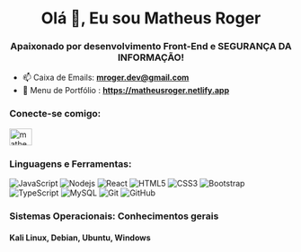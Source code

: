 <h1 align="center">Olá 👋, Eu sou Matheus Roger</h1>
<h3 align="center">Apaixonado por desenvolvimento Front-End e SEGURANÇA DA INFORMAÇÃO!</h3>

- 📫 Caixa de Emails: **mroger.dev@gmail.com**
- 🤖 Menu de Portfólio : **https://matheusroger.netlify.app**

<h3 align="left">Conecte-se comigo:</h3>
<p align="left">
<a href="https://www.linkedin.com/in/matheus-roger-22555b235/" target="blank"><img align="center" src="https://raw.githubusercontent.com/rahuldkjain/github-profile-readme-generator/master/src/images/icons/Social/linked-in-alt.svg" alt="matheus roger" height="30" width="40" /></a>
</p>

<h3 align="left">Linguagens e Ferramentas:</h3>

![JavaScript](https://img.shields.io/badge/-JavaScript-black?style=flat-square&logo=javascript)
![Nodejs](https://img.shields.io/badge/-Nodejs-black?style=flat-square&logo=Node.js)
![React](https://img.shields.io/badge/-React-black?style=flat-square&logo=react)
![HTML5](https://img.shields.io/badge/-HTML5-E34F26?style=flat-square&logo=html5&logoColor=white)
![CSS3](https://img.shields.io/badge/-CSS3-1572B6?style=flat-square&logo=css3)
![Bootstrap](https://img.shields.io/badge/-Bootstrap-563D7C?style=flat-square&logo=bootstrap)
![TypeScript](https://img.shields.io/badge/-TypeScript-007ACC?style=flat-square&logo=typescript)
![MySQL](https://img.shields.io/badge/-MySQL-black?style=flat-square&logo=mysql)
![Git](https://img.shields.io/badge/-Git-black?style=flat-square&logo=git)
![GitHub](https://img.shields.io/badge/-GitHub-181717?style=flat-square&logo=github)

<h3 align="left">Sistemas Operacionais: Conhecimentos gerais</h3>
<h4>Kali Linux, Debian, Ubuntu, Windows</h4>


<!---
i-roger/i-roger is a ✨ special ✨ repository because its `README.md` (this file) appears on your GitHub profile.
You can click the Preview link to take a look at your changes.
--->
